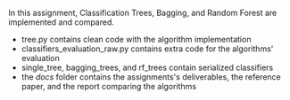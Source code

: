 In this assignment, Classification Trees, Bagging, and Random Forest are implemented and compared.

- tree.py contains clean code with the algorithm implementation
- classifiers_evaluation_raw.py contains extra code for the algorithms' evaluation
- single_tree, bagging_trees, and rf_trees contain serialized classifiers
- the *docs* folder contains the assignments's deliverables, the reference paper, and the report comparing the algorithms
